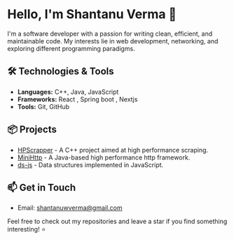 # Hello, I'm Shantanu Verma 👋

I'm a software developer with a passion for writing clean, efficient, and maintainable code. My interests lie in web development, networking, and exploring different programming paradigms.

## 🛠️ Technologies & Tools
- **Languages:** C++, Java, JavaScript
- **Frameworks:** React , Spring boot , Nextjs
- **Tools:** Git, GitHub

## 📦 Projects
- [HPScrapper](https://github.com/shantanu-verma-salpro/HPScrapper) - A C++ project aimed at high performance scraping.
- [MiniHttp](https://github.com/shantanu-verma-salpro/MiniHttp) - A Java-based high performance http framework.
- [ds-js](https://github.com/shantanu-verma-salpro/ds-js) - Data structures implemented in JavaScript.

## 📫 Get in Touch
- Email: [shantanuwverma@gmail.com](mailto:shantanuwverma@gmail.com)


Feel free to check out my repositories and leave a star if you find something interesting! ⭐
